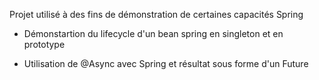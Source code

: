 Projet utilisé à des fins de démonstration de certaines capacités Spring

* Démonstartion du lifecycle d'un bean spring en singleton et en prototype

* Utilisation de @Async avec Spring et résultat sous forme d'un Future